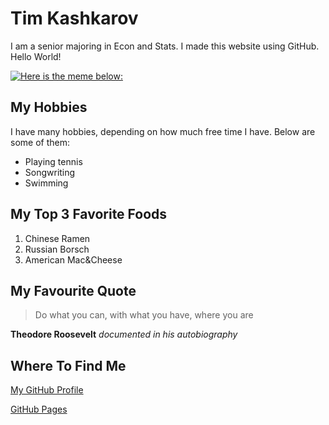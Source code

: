 <h1>Tim Kashkarov</h1>

I am a senior majoring in Econ and Stats. I made this website using GitHub. Hello World!

[![Here is the meme below:](https://cdn.prod.website-files.com/64fa82cbdeed167ebaefef84/64fa868fecc183a3dd76ab9e_603ec500eb33e7a121dad741_oubRyYSPtHubQbunTJnW8SoPveC2pf96lIzi1AE2t8y2ENFlYmHp2M_hua7BCgxnKcTNM4Oyw81sYJa3vzg2eF0F2MI3yoeveoMUvqrA_13NPujxnvgjXdtbMpxPbYuiYz0fiFa2.jpeg "Web Design Meme")](https://cdn.prod.website-files.com/64fa82cbdeed167ebaefef84/64fa868fecc183a3dd76ab9e_603ec500eb33e7a121dad741_oubRyYSPtHubQbunTJnW8SoPveC2pf96lIzi1AE2t8y2ENFlYmHp2M_hua7BCgxnKcTNM4Oyw81sYJa3vzg2eF0F2MI3yoeveoMUvqrA_13NPujxnvgjXdtbMpxPbYuiYz0fiFa2.jpeg)

<h2>My Hobbies</h2>

I have many hobbies, depending on how much free time I have. Below are some of them:
<ul>
  <li> Playing tennis </li>
  <li> Songwriting </li>
  <li> Swimming</li>
</ul>

<h2>My Top 3 Favorite Foods</h2>

<ol>
  <li>Chinese Ramen</li>
  <li>Russian Borsch</li>
  <li>American Mac&Cheese</li>
</ol>

<h2>My Favourite Quote</h2>

> Do what you can, with what you have, where you are
> 
**Theodore Roosevelt** *documented in his autobiography*

<h2>Where To Find Me</h2>

[My GitHub Profile](https://github.com/timtim03)

[GitHub Pages](https://timtim03.github.io/cs3017-f25/)


